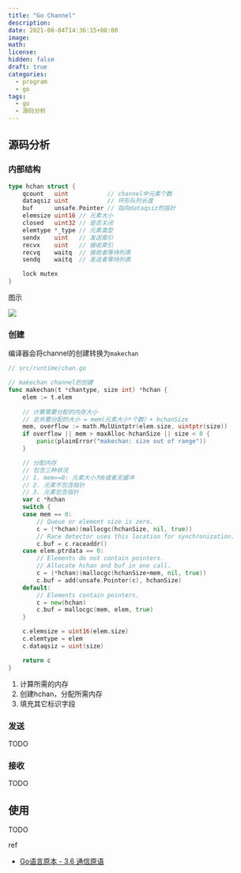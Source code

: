 ```yaml
---
title: "Go Channel"
description: 
date: 2021-08-04T14:36:15+08:00
image: 
math: 
license: 
hidden: false
draft: true
categories:
  - program
  - go
tags:
  - go
  - 源码分析
---
```




## 源码分析

###  内部结构

```go
type hchan struct {
	qcount   uint           // channel中元素个数
	dataqsiz uint           // 环形队列长度
	buf      unsafe.Pointer // 指向dataqsiz的指针
	elemsize uint16 // 元素大小
	closed   uint32 // 是否关闭
	elemtype *_type // 元素类型
	sendx    uint   // 发送索引
	recvx    uint   // 接收索引
	recvq    waitq  // 接收者等待列表
	sendq    waitq  // 发送者等待列表

	lock mutex
}
```

图示

![](https://i.loli.net/2021/08/04/7NGXd9ZI8zrSRxl.png)



### 创建

编译器会将channel的创建转换为`makechan`

```go
// src/runtime/chan.go

// makechan channel的创建
func makechan(t *chantype, size int) *hchan {
	elem := t.elem
	
	// 计算需要分配的内存大小
	// 总共要分配的大小 = mem(元素大小*个数）+ hchanSize
	mem, overflow := math.MulUintptr(elem.size, uintptr(size))
	if overflow || mem > maxAlloc-hchanSize || size < 0 {
		panic(plainError("makechan: size out of range"))
	}

	// 分配内存
	// 包含三种状况
	// 1. mem==0: 元素大小为0或者无缓冲
	// 2. 元素不包含指针
	// 3. 元素包含指针
	var c *hchan
	switch {
	case mem == 0:
		// Queue or element size is zero.
		c = (*hchan)(mallocgc(hchanSize, nil, true))
		// Race detector uses this location for synchronization.
		c.buf = c.raceaddr()
	case elem.ptrdata == 0:
		// Elements do not contain pointers.
		// Allocate hchan and buf in one call.
		c = (*hchan)(mallocgc(hchanSize+mem, nil, true))
		c.buf = add(unsafe.Pointer(c), hchanSize)
	default:
		// Elements contain pointers.
		c = new(hchan)
		c.buf = mallocgc(mem, elem, true)
	}

	c.elemsize = uint16(elem.size)
	c.elemtype = elem
	c.dataqsiz = uint(size)

	return c
}
```

1. 计算所需的内存
2. 创建hchan，分配所需内存
3. 填充其它标识字段

### 发送

TODO



### 接收

TODO



## 使用

TODO





ref

- [Go语言原本 - 3.6 通信原语](https://golang.design/under-the-hood/zh-cn/part1basic/ch03lang/chan/)



